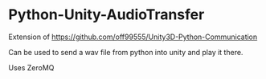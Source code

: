 # Python-Unity-AudioTransfer

Extension of https://github.com/off99555/Unity3D-Python-Communication 

Can be used to send a wav file from python into unity and play it there.

Uses ZeroMQ

